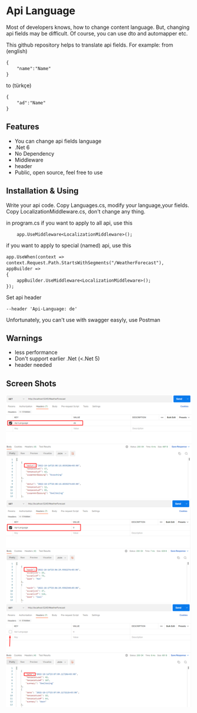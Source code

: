 # Api Language


Most of developers knows, how to change content language.
But, changing api fields may be difficult.
Of course, you can use dto and automapper etc.

This github repository helps to translate api fields.
For example:
from (english)
```
{
    "name":"Name"
}
```
to (türkçe)

```
{
    "ad":"Name"
}
```
## Features

- You can change api fields language 
- .Net 6
- No Dependency
- Middleware
- header 
- Public, open source, feel free to use



## Installation & Using

Write your api code.
Copy Languages.cs, modify your language,your fields.
Copy LocalizationMiddleware.cs, don't change any thing.

in program.cs
if you want to apply to all api, use this
```
    app.UseMiddleware<LocalizationMiddleware>();
```
if you want to apply to special (named) api, use this
```
app.UseWhen(context => context.Request.Path.StartsWithSegments("/WeatherForecast"), appBuilder =>
{
    appBuilder.UseMiddleware<LocalizationMiddleware>();
});
```
Set api header
```
--header 'Api-Language: de'
```
Unfortunately, you can't use with swagger easyly, use Postman

## Warnings
- less performance
- Don't support earlier .Net (<.Net 5)
- header needed

## Screen Shots
![German](Screenshot_1.png)
![Türkçe](Screenshot_2.png)
![Default](Screenshot_3.png)
